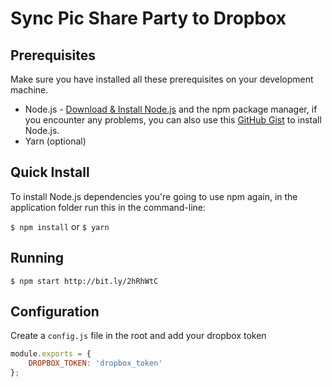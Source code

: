 # Sync Pic Share Party to Dropbox

## Prerequisites

Make sure you have installed all these prerequisites on your development machine.
* Node.js - [Download & Install Node.js](http://www.nodejs.org/download/) and the npm package manager, if you encounter any problems, you can also use this [GitHub Gist](https://gist.github.com/isaacs/579814) to install Node.js.
* Yarn (optional)

## Quick Install

To install Node.js dependencies you're going to use npm again, in the application folder run this in the command-line:

`$ npm install` or `$ yarn`

## Running

`$ npm start http://bit.ly/2hRhWtC`

## Configuration

Create a `config.js` file in the root and add your dropbox token

```js
module.exports = {
    DROPBOX_TOKEN: 'dropbox_token'
};
```

